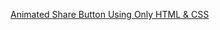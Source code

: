 [Animated Share Button Using Only HTML & CSS](https://rumble.com/vo5psv-animated-share-button-using-only-html-and-css.html)